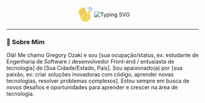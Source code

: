 <p align="center">
  <img src="https://raw.githubusercontent.com/gregoryozaki/gregoryozaki/main/utils/emoji_hello.gif" width="50px" align="middle"><img src="https://readme-typing-svg.demolab.com?font=Fira+Code&weight=200&pause=500&color=E22CF7&width=300&lines=Welcome+to+my+Github!+" alt="Typing SVG" align="middle">
</p>

---
### 👋 Sobre Mim

Olá! Me chamo Gregory Ozaki e sou [sua ocupação/status, ex: estudante de Engenharia de Software / desenvolvedor Front-end / entusiasta de tecnologia] de [Sua Cidade/Estado, País]. Sou apaixonado(a) por [sua paixão, ex: criar soluções inovadoras com código, aprender novas tecnologias, resolver problemas complexos]. Estou sempre em busca de novos desafios e oportunidades para aprender e crescer na área de tecnologia.
